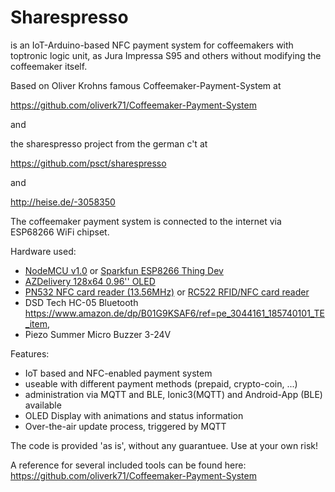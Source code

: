 Sharespresso
============

is an IoT-Arduino-based NFC payment system for coffeemakers with
toptronic logic unit, as Jura Impressa S95 and others without
modifying the coffeemaker itself. 

Based on Oliver Krohns famous Coffeemaker-Payment-System at

https://github.com/oliverk71/Coffeemaker-Payment-System

and

the sharespresso project from the german c't at

https://github.com/psct/sharespresso

and

http://heise.de/-3058350


The coffeemaker payment system is connected to the internet via ESP68266 WiFi chipset. 

Hardware used: 

* [NodeMCU v1.0](http://www.nodemcu.com/index_en.html#fr_54747661d775ef1a3600009e) or [Sparkfun ESP8266 Thing Dev](https://www.sparkfun.com/products/13711) 
* [AZDelivery 128x64 0.96'' OLED](https://www.amazon.de/AZDelivery-Display-Arduino-Raspberry-gratis/dp/B01L9GC470)
* [PN532 NFC card reader (13.56MHz)](http://www.elecfreaks.com/estore/nfc-rfid-breakout-module.html) or [RC522 RFID/NFC card reader](http://www.watterott.com/de/Mifare-1356Mhz-RC522-RFID-Card-Reader-Module) 
* DSD Tech HC-05 Bluetooth https://www.amazon.de/dp/B01G9KSAF6/ref=pe_3044161_185740101_TE_item, 
* Piezo Summer Micro Buzzer 3-24V 

Features:

* IoT based and NFC-enabled payment system 
* useable with different payment methods (prepaid, crypto-coin, ...)
* administration via MQTT and BLE, Ionic3(MQTT) and Android-App (BLE) available
* OLED Display with animations and status information
* Over-the-air update process, triggered by MQTT

The code is provided 'as is', without any guarantuee. Use at your own
risk!

A reference for several included tools can be found here:
https://github.com/oliverk71/Coffeemaker-Payment-System
